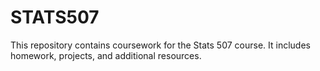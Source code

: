# STATS507
This repository contains coursework for the Stats 507 course. 
It includes homework, projects, and additional resources.
